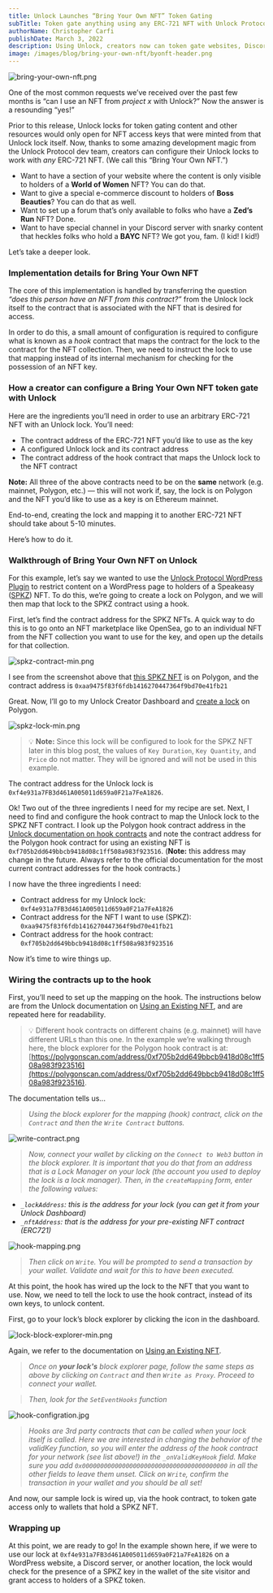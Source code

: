 ```yaml
---
title: Unlock Launches “Bring Your Own NFT” Token Gating
subTitle: Token gate anything using any ERC-721 NFT with Unlock Protocol
authorName: Christopher Carfi
publishDate: March 3, 2022
description: Using Unlock, creators now can token gate websites, Discord servers, and more using any ERC-721 NFT. We call this “Bring Your Own NFT” and it’s amazing.
image: /images/blog/bring-your-own-nft/byonft-header.png
---
```


![bring-your-own-nft.png](/images/blog/bring-your-own-nft/byonft-header.png)

One of the most common requests we’ve received over the past few months is “can I use an NFT from *project x* with Unlock?” Now the answer is a resounding “yes!”

Prior to this release, Unlock locks for token gating content and other resources would only open for NFT access keys that were minted from that Unlock lock itself. Now, thanks to some amazing development magic from the Unlock Protocol dev team, creators can configure their Unlock locks to work with *any* ERC-721 NFT. (We call this “Bring Your Own NFT.”)

- Want to have a section of your website where the content is only visible to holders of a **World of Women** NFT? You can do that.
- Want to give a special e-commerce discount to holders of **Boss Beauties**? You can do that as well.
- Want to set up a forum that’s only available to folks who have a **Zed’s Run** NFT? Done.
- Want to have special channel in your Discord server with snarky content that heckles folks who hold a **BAYC** NFT? We got you, fam. (I kid! I kid!)

Let’s take a deeper look.

### Implementation details for Bring Your Own NFT

The core of this implementation is handled by transferring the question *“does this person have an NFT from this contract?”* from the Unlock lock itself to the contract that is associated with the NFT that is desired for access. 

In order to do this, a small amount of configuration is required to configure what is known as a *hook* contract that maps the contract for the lock to the contract for the NFT collection. Then, we need to instruct the lock to use that mapping instead of its internal mechanism for checking for the possession of an NFT key.

### How a creator can configure a Bring Your Own NFT token gate with Unlock

Here are the ingredients you’ll need in order to use an arbitrary ERC-721 NFT with an Unlock lock. You’ll need:

- The contract address of the ERC-721 NFT you’d like to use as the key
- A configured Unlock lock and its contract address
- The contract address of the hook contract that maps the Unlock lock to the NFT contract

**Note:** All three of the above contracts need to be on the **same** network (e.g. mainnet, Polygon, etc.) — this will not work if, say, the lock is on Polygon and the NFT you’d like to use as a key is on Ethereum mainnet.

End-to-end, creating the lock and mapping it to another ERC-721 NFT should take about 5-10 minutes. 

Here’s how to do it.

### Walkthrough of Bring Your Own NFT on Unlock

For this example, let’s say we wanted to use the [Unlock Protocol WordPress Plugin](https://unlock-protocol.com/blog/unlock-protocol-wordpress-plugin) to restrict content on a WordPress page to holders of a Speakeasy ([SPKZ](https://spkz.io/)) NFT. To do this, we’re going to create a lock on Polygon, and we will then map that lock to the SPKZ contract using a hook.

First, let’s find the contract address for the SPKZ NFTs. A quick way to do this is to go onto an NFT marketplace like OpenSea, go to an individual NFT from the NFT collection you want to use for the key, and open up the details for that collection.

![spkz-contract-min.png](/images/blog/bring-your-own-nft/spkz-contract-min.png)

I see from the screenshot above that [this SPKZ NFT](https://opensea.io/assets/matic/0xaa9475f83f6fdb1416270447364f9bd70e41fb21/1410) is on Polygon, and the contract address is `0xaa9475f83f6fdb1416270447364f9bd70e41fb21`

Great. Now, I’ll go to my Unlock Creator Dashboard and [create a lock](https://docs.unlock-protocol.com/unlock/creators/deploying-lock) on Polygon. 

![spkz-lock-min.png](/images/blog/bring-your-own-nft/spkz-lock-min.png)

> 💡 **Note:** Since this lock will be configured to look for the SPKZ NFT later in this blog post, the values of `Key Duration`, `Key Quantity`, and `Price` do not matter. They will be ignored and will not be used in this example.

The contract address for the Unlock lock is `0xf4e931a7FB3d461A005011d659a0F21a7FeA1826`.

Ok! Two out of the three ingredients I need for my recipe are set. Next, I need to find and configure the hook contract to map the Unlock lock to the SPKZ NFT contract. I look up the Polygon hook contract address in the [Unlock documentation on hook contracts](https://docs.unlock-protocol.com/unlock/creators/tutorials-1/using-an-existing-nft-contract) and note the contract address for the Polygon hook contract for using an existing NFT is `0xf705b2dd649bbcb9418d08c1ff508a983f923516`. (**Note:** this address may change in the future. Always refer to the official documentation for the most current contract addresses for the hook contracts.)

I now have the three ingredients I need:

- Contract address for my Unlock lock: `0xf4e931a7FB3d461A005011d659a0F21a7FeA1826`
- Contract address for the NFT I want to use (SPKZ): `0xaa9475f83f6fdb1416270447364f9bd70e41fb21`
- Contract address for the hook contract: `0xf705b2dd649bbcb9418d08c1ff508a983f923516`

Now it’s time to wire things up.

### Wiring the contracts up to the hook

First, you’ll need to set up the mapping on the hook. The instructions below are from the Unlock documentation on [Using an Existing NFT](https://docs.unlock-protocol.com/unlock/creators/tutorials-1/using-an-existing-nft-contract#hooking-things-together), and are repeated here for readability.

> 💡 Different hook contracts on different chains (e.g. mainnet) will have different URLs than this one. In the example we’re walking through here, the block explorer for the Polygon hook contract is at: [https://polygonscan.com/address/0xf705b2dd649bbcb9418d08c1ff508a983f923516](https://polygonscan.com/address/0xf705b2dd649bbcb9418d08c1ff508a983f923516).

The documentation tells us...

> *Using the block explorer for the mapping (hook) contract, click on the `Contract` and then the `Write Contract` buttons.*
> 

![write-contract.png](/images/blog/bring-your-own-nft/write-contract.png)

> *Now, connect your wallet by clicking on the `Connect to Web3` button in the block explorer. It is important that you do that from an address that is a Lock Manager on your lock (the account you used to deploy the lock is a lock manager).
Then, in the `createMapping` form, enter the following values:*
> 
- *`_lockAddress`: this is the address for your lock (you can get it from your Unlock Dashboard)*
- *`_nftAddress`: that is the address for your pre-existing NFT contract (ERC721)*

![hook-mapping.png](/images/blog/bring-your-own-nft/hook-mapping.png)

> *Then click on `Write`. You will be prompted to send a transaction by your wallet. Validate and wait for this to have been executed.*
> 

At this point, the hook has wired up the lock to the NFT that you want to use. Now, we need to tell the lock to use the hook contract, instead of its own keys, to unlock content. 

First, go to your lock’s block explorer by clicking the icon in the dashboard.

![lock-block-explorer-min.png](/images/blog/bring-your-own-nft/lock-block-explorer-min.png)

Again, we refer to the documentation on [Using an Existing NFT](https://docs.unlock-protocol.com/unlock/creators/tutorials-1/using-an-existing-nft-contract#hooking-things-together).

> *Once on **your lock's** block explorer page, follow the same steps as above by clicking on `Contract` and then `Write as Proxy`. Proceed to connect your wallet.*
> 

> *Then, look for the `SetEventHooks` function*
> 

![hook-configration.jpg](/images/blog/bring-your-own-nft/hook-configration.jpg)

> *Hooks are 3rd party contracts that can be called when your lock itself is called. Here we are interested in changing the behavior of the validKey function, so you will enter the address of the hook contract for your network (see list above!) in the `_onValidKeyHook` field. Make sure you add `0x0000000000000000000000000000000000000000` in all the other fields to leave them unset.
Click on `Write`, confirm the transaction in your wallet and you should be all set!*
> 

And now, our sample lock is wired up, via the hook contract, to token gate access only to wallets that hold a SPKZ NFT.

### Wrapping up

At this point, we are ready to go! In the example shown here, if we were to use our lock at `0xf4e931a7FB3d461A005011d659a0F21a7FeA1826` on a WordPress website, a Discord server, or another location, the lock would check for the presence of a SPKZ key in the wallet of the site visitor and grant access to holders of a SPKZ token.

